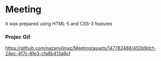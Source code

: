 <h1>Meeting</h1>


<p>It was prepared using HTML-5 and CSS-3 features</p>

<h3>Projec Gif</h3>






https://github.com/nazanyilmaz/Meeting/assets/147782488/450b9dcf-24ec-4f7c-8fe3-cfa8b413a9cf


